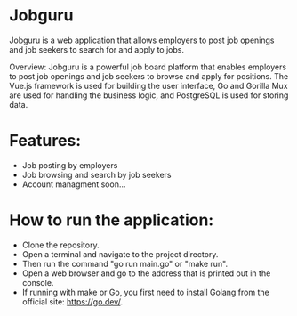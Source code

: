 # Jobguru

Jobguru is a web application that allows employers to post job openings and job seekers to search for and apply to jobs.

Overview:
Jobguru is a powerful job board platform that enables employers to post job openings and job seekers to browse and apply for positions. The Vue.js framework is used for building the user interface, Go and Gorilla Mux are used for handling the business logic, and PostgreSQL is used for storing data.

# Features:

- Job posting by employers
- Job browsing and search by job seekers
- Account managment soon...

# How to run the application:

- Clone the repository.
- Open a terminal and navigate to the project directory.
- Then run the command "go run main.go" or "make run".
- Open a web browser and go to the address that is printed out in the console.
- If running with make or Go, you first need to install Golang from the official site: https://go.dev/.

